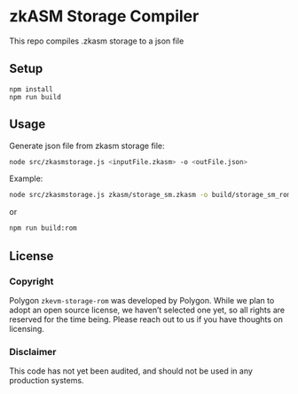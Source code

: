 # zkASM Storage Compiler
This repo compiles .zkasm storage to a json file

## Setup
```
npm install
npm run build
```
## Usage
Generate json file from zkasm storage file:
```sh
node src/zkasmstorage.js <inputFile.zkasm> -o <outFile.json>
```
Example:
```sh
node src/zkasmstorage.js zkasm/storage_sm.zkasm -o build/storage_sm_rom.json
```
or
```sh
npm run build:rom
```
## License

### Copyright
Polygon `zkevm-storage-rom` was developed by Polygon. While we plan to adopt an open source license, we haven’t selected one yet, so all rights are reserved for the time being. Please reach out to us if you have thoughts on licensing.

### Disclaimer
This code has not yet been audited, and should not be used in any production systems.
